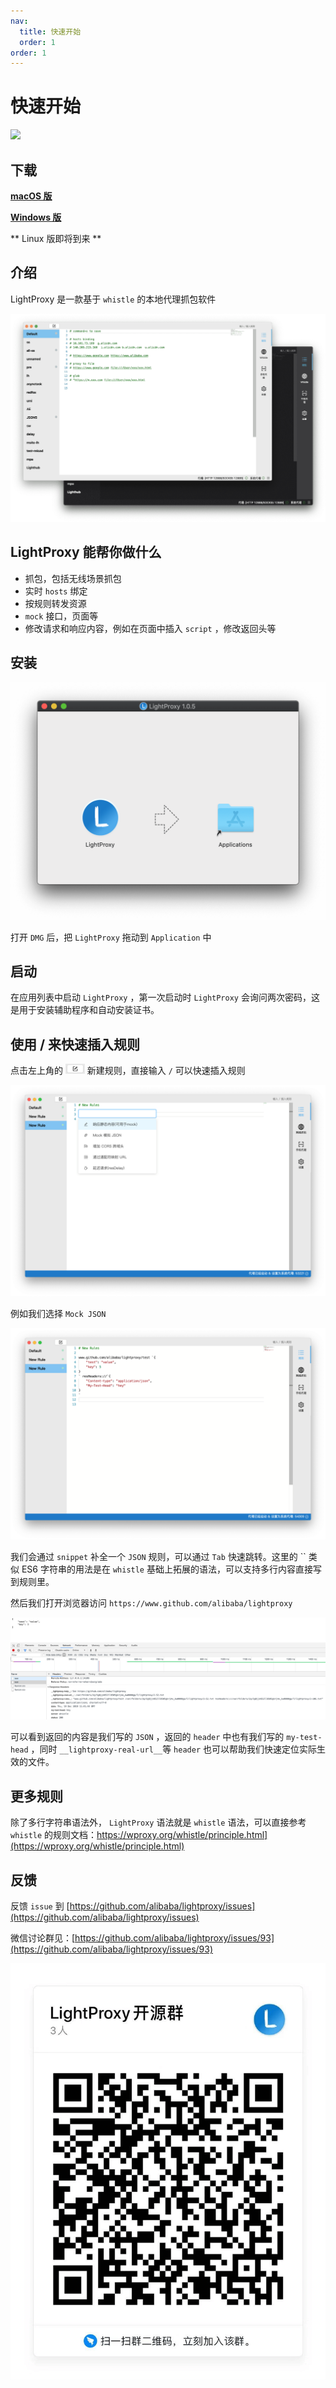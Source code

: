```yaml
---
nav:
  title: 快速开始
  order: 1
order: 1
---
```


# 快速开始

<img height="150px" src="https://cdn.jsdelivr.net/gh/alibaba/lightproxy@master/vendor/files/icon.png">

## 下载


[**macOS 版**](https://gw.alipayobjects.com/os/LightProxy/LightProxy.dmg)


[**Windows 版**](https://gw.alipayobjects.com/os/LightProxy/LightProxy-Setup.exe)


** Linux 版即将到来 **


## 介绍

LightProxy 是一款基于 `whistle` 的本地代理抓包软件

![image.png](../imgs/preview-new.png)

## LightProxy 能帮你做什么

- 抓包，包括无线场景抓包
- 实时 `hosts` 绑定
- 按规则转发资源
- `mock` 接口，页面等
- 修改请求和响应内容，例如在页面中插入 `script` ，修改返回头等

## 安装


![image.png](../imgs/install.png)

打开 `DMG` 后，把 `LightProxy` 拖动到 `Application` 中

## 启动

在应用列表中启动 `LightProxy` ，第一次启动时 `LightProxy` 会询问两次密码，这是用于安装辅助程序和自动安装证书。

## 使用 / 来快速插入规则

点击左上角的 <img src="../imgs/add-btn.png" height="16px"/> 新建规则，直接输入 `/` 可以快速插入规则


![image.png](../imgs/quick-rule.png)

例如我们选择 `Mock JSON`


![image.png](../imgs/mock-json.png)


我们会通过 `snippet` 补全一个 `JSON` 规则，可以通过 `Tab` 快速跳转。这里的 `` 类似 ES6 字符串的用法是在 `whistle` 基础上拓展的语法，可以支持多行内容直接写到规则里。

然后我们打开浏览器访问 `https://www.github.com/alibaba/lightproxy`

![image.png](../imgs/mock-json-result.png)

可以看到返回的内容是我们写的 `JSON` ，返回的 `header` 中也有我们写的 `my-test-head` ，同时 `__lightproxy-real-url__`等 `header` 也可以帮助我们快速定位实际生效的文件。

## 更多规则

除了多行字符串语法外， `LightProxy` 语法就是 `whistle` 语法，可以直接参考 `whistle` 的规则文档：https://wproxy.org/whistle/principle.html](https://wproxy.org/whistle/principle.html)

## 反馈

反馈 `issue` 到 [https://github.com/alibaba/lightproxy/issues](https://github.com/alibaba/lightproxy/issues)

微信讨论群见：[https://github.com/alibaba/lightproxy/issues/93](https://github.com/alibaba/lightproxy/issues/93)

![image.png](../imgs/group-dingtalk.png)
